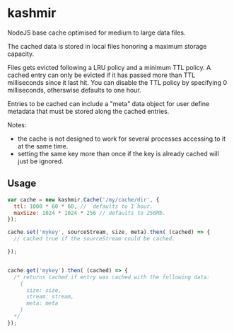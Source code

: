 # kashmir

NodeJS base cache optimised for medium to large data files.

The cached data is stored in local files honoring a maximum storage capacity.

Files gets evicted following a LRU policy and a minimum TTL policy. A cached entry can
only be evicted if it has passed more than TTL milliseconds since it last hit. You
can disable the TTL policy by specifying 0 milliseconds, otherswise defaults to one hour.

Entries to be cached can include a "meta" data object for user define metadata that must
be stored along the cached entries.

Notes:
  - the cache is not designed to work for several processes accessing to it at the same time.
  - setting the same key more than once if the key is already cached will just be ignored.

## Usage

```js
var cache = new kashmir.Cache('/my/cache/dir', {
  ttl: 1000 * 60 * 60, //  defaults to 1 hour.
  maxSize: 1024 * 1024 * 256 // defaults to 256Mb.
});

cache.set('mykey', sourceStream, size, meta).then( (cached) => {
  // cached true if the sourceStream could be cached.

});


cache.get('mykey').then( (cached) => {
  /* returns cached if entry was cached with the following data:
    {
      size: size,
      stream: stream,
      meta: meta
    }
  */
});

```
